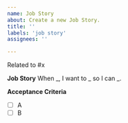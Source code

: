 ```yaml
---
name: Job Story
about: Create a new Job Story.
title: ''
labels: 'job story'
assignees: ''

---
```


Related to #x

**Job Story**
When _, I want to _ so I can _.

**Acceptance Criteria**
- [ ] A
- [ ] B